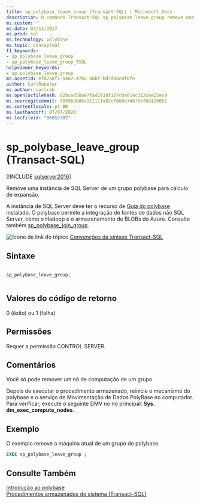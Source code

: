 ```yaml
---
title: sp_polybase_leave_group (Transact-SQL) | Microsoft Docs
description: O comando Transact-SQL sp_polybase_leave_group remove uma instância de SQL Server de um grupo polybase para cálculo de expansão.
ms.custom: ''
ms.date: 03/14/2017
ms.prod: sql
ms.technology: polybase
ms.topic: conceptual
f1_keywords:
- sp_polybase_leave_group
- sp_polybase_leave_group_TSQL
helpviewer_keywords:
- sp_polybase_leave_group
ms.assetid: ef87a8f1-5407-47b5-b8bf-bd7d08c0f0fe
author: CarlRabeler
ms.author: carlrab
ms.openlocfilehash: 82bcad58a97fa41938f127c0a814c312c4e22ec9
ms.sourcegitcommit: 703968b86a111111a82ef66bb7467dbf68126051
ms.contentlocale: pt-BR
ms.lasthandoff: 07/07/2020
ms.locfileid: "86052702"
---
```

# <a name="sp_polybase_leave_group-transact-sql"></a>sp_polybase_leave_group (Transact-SQL)
[!INCLUDE [sqlserver2016](../../includes/applies-to-version/sqlserver2016.md)]

  Remove uma instância de SQL Server de um grupo polybase para cálculo de expansão. 
 
 A instância de SQL Server deve ter o recurso de [Guia do polybase](../../relational-databases/polybase/polybase-guide.md) instalado.  O polybase permite a integração de fontes de dados não SQL Server, como o Hadoop e o armazenamento de BLOBs do Azure. Consulte também [sp_polybase_join_group](../../relational-databases/system-stored-procedures/polybase-stored-procedures-sp-polybase-join-group.md).  
  
 ![Ícone de link do tópico](../../database-engine/configure-windows/media/topic-link.gif "Ícone de link do tópico") [Convenções da sintaxe Transact-SQL](../../t-sql/language-elements/transact-sql-syntax-conventions-transact-sql.md)  
  
## <a name="syntax"></a>Sintaxe  
  
```  
  
sp_polybase_leave_group;  
  
```  
  
## <a name="return-code-values"></a>Valores do código de retorno  
 0 (êxito) ou 1 (falha)  
  
## <a name="permissions"></a>Permissões  
 Requer a permissão CONTROL SERVER.  
  
## <a name="remarks"></a>Comentários  
 Você só pode remover um nó de computação de um grupo.  
  
 Depois de executar o procedimento armazenado, reinicie o mecanismo do polybase e o serviço de Movimentação de Dados PolyBase no computador. Para verificar, execute o seguinte DMV no nó principal: **Sys. dm_exec_compute_nodes**.  
  
## <a name="example"></a>Exemplo  
 O exemplo remove a máquina atual de um grupo do polybase.  
  
```sql  
EXEC sp_polybase_leave_group ;  
```  
  
## <a name="see-also"></a>Consulte Também  
 [Introdução ao polybase](../../relational-databases/polybase/get-started-with-polybase.md)   
 [Procedimentos armazenados do sistema &#40;Transact-SQL&#41;](../../relational-databases/system-stored-procedures/system-stored-procedures-transact-sql.md)  
  
  
